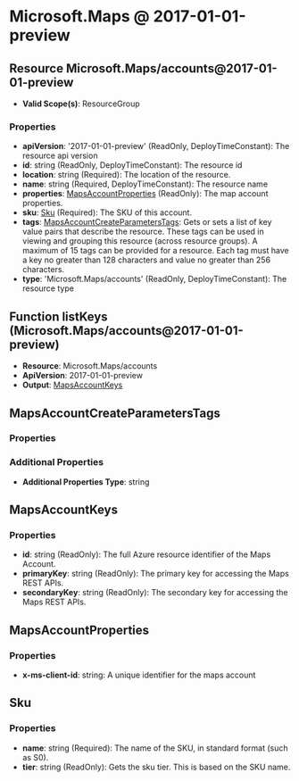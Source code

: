 # Microsoft.Maps @ 2017-01-01-preview

## Resource Microsoft.Maps/accounts@2017-01-01-preview
* **Valid Scope(s)**: ResourceGroup
### Properties
* **apiVersion**: '2017-01-01-preview' (ReadOnly, DeployTimeConstant): The resource api version
* **id**: string (ReadOnly, DeployTimeConstant): The resource id
* **location**: string (Required): The location of the resource.
* **name**: string (Required, DeployTimeConstant): The resource name
* **properties**: [MapsAccountProperties](#mapsaccountproperties) (ReadOnly): The map account properties.
* **sku**: [Sku](#sku) (Required): The SKU of this account.
* **tags**: [MapsAccountCreateParametersTags](#mapsaccountcreateparameterstags): Gets or sets a list of key value pairs that describe the resource. These tags can be used in viewing and grouping this resource (across resource groups). A maximum of 15 tags can be provided for a resource. Each tag must have a key no greater than 128 characters and value no greater than 256 characters.
* **type**: 'Microsoft.Maps/accounts' (ReadOnly, DeployTimeConstant): The resource type

## Function listKeys (Microsoft.Maps/accounts@2017-01-01-preview)
* **Resource**: Microsoft.Maps/accounts
* **ApiVersion**: 2017-01-01-preview
* **Output**: [MapsAccountKeys](#mapsaccountkeys)

## MapsAccountCreateParametersTags
### Properties
### Additional Properties
* **Additional Properties Type**: string

## MapsAccountKeys
### Properties
* **id**: string (ReadOnly): The full Azure resource identifier of the Maps Account.
* **primaryKey**: string (ReadOnly): The primary key for accessing the Maps REST APIs.
* **secondaryKey**: string (ReadOnly): The secondary key for accessing the Maps REST APIs.

## MapsAccountProperties
### Properties
* **x-ms-client-id**: string: A unique identifier for the maps account

## Sku
### Properties
* **name**: string (Required): The name of the SKU, in standard format (such as S0).
* **tier**: string (ReadOnly): Gets the sku tier. This is based on the SKU name.

